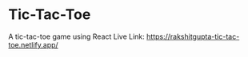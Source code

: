 # Tic-Tac-Toe
A tic-tac-toe game using React
Live Link: https://rakshitgupta-tic-tac-toe.netlify.app/
